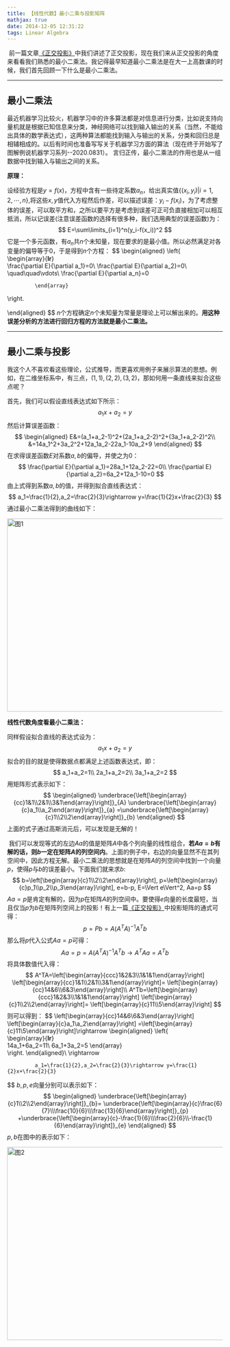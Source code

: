 ```yaml
---
title: 【线性代数】最小二乘与投影矩阵
mathjax: true
date: 2014-12-05 12:31:22
tags: Linear Algebra
---
```




​    前一篇文章[《正交投影》](http://blog.csdn.net/tengweitw/article/details/41174555)中我们讲述了正交投影，现在我们来从正交投影的角度来看看我们熟悉的最小二乘法。我记得最早知道最小二乘法是在大一上高数课的时候，我们首先回顾一下什么是最小二乘法。



<!--more-->

-------

## 最小二乘法

最近机器学习比较火，机器学习中的许多算法都是对信息进行分类，比如说支持向量机就是根据已知信息来分类，神经网络可以找到输入输出的关系（当然，不能给出具体的数学表达式），这两种算法都能找到输入与输出的关系，分类和回归总是相辅相成的。以后有时间也准备写写关于机器学习方面的算法（现在终于开始写了图解例说机器学习系列--2020.0831）。 言归正传，最小二乘法的作用也是从一组数据中找到输入与输出之间的关系。

**原理：**

设经验方程是$y=f(x)$，方程中含有一些待定系数$a_n$，给出真实值$\{(x_i,y_i)|i=1,2,\cdots,n\}$,将这些$x, y$值代入方程然后作差，可以描述误差：$y_i-f(x_i)$，为了考虑整体的误差，可以取平方和，之所以要平方是考虑到误差可正可负直接相加可以相互抵消，所以记误差(注意误差函数的选择有很多种，我们选用典型的误差函数)为：
$$
E=\sum\limits_{i=1}^n(y_i-f(x_i))^2
$$
它是一个多元函数，有$a_n$共$n$个未知量，现在要求的是最小值。所以必然满足对各变量的偏导等于$0$，于是得到$n$个方程：
$$
\begin{aligned}
\left\{  
             \begin{array}{**lr**}  
            \frac{\partial E}{\partial a_1}=0\\
            \frac{\partial E}{\partial a_2}=0\\
            \quad\quad\vdots\\
            \frac{\partial E}{\partial a_n}=0

             \end{array}  
\right. 

\end{aligned}
$$
$n$个方程确定$n$个未知量为常量是理论上可以解出来的。**用这种误差分析的方法进行回归方程的方法就是最小二乘法。**



--------------

## 最小二乘与投影

我这个人不喜欢看这些理论，公式推导，而更喜欢用例子来展示算法的思想。例如，在二维坐标系中，有三点，$(1, 1), (2, 2), (3, 2)$，那如何用一条直线来拟合这些点呢？

首先，我们可以假设直线表达式如下所示：
$$
a_1x+a_2=y
$$
然后计算误差函数：
$$
\begin{aligned}
E&=(a_1+a_2-1)^2+(2a_1+a_2-2)^2+(3a_1+a_2-2)^2\\
&=14a_1^2+3a_2^2+12a_1a_2-22a_1-10a_2+9
\end{aligned}
$$
在求得误差函数$E$对系数$a,b$的偏导，并使之为$0$：
$$
\frac{\partial E}{\partial a_1}=28a_1+12a_2-22=0\\
\frac{\partial E}{\partial a_2}=6a_2+12a_1-10=0
$$
由上式得到系数$a,b$的值，并得到拟合直线表达式：
$$
a_1=\frac{1}{2},a_2=\frac{2}{3}\rightarrow y=\frac{1}{2}x+\frac{2}{3}
$$
通过最小二乘法得到的曲线如下：

<img src="https://cdn.jsdelivr.net/gh/tengweitw/FigureBed@latest/20141205/20141205_fig001.jpg" width="600" height="450" title="图1" alt="图1" >



**线性代数角度看最小二乘法：**

  同样假设拟合直线的表达式设为：
$$
a_1x+a_2=y
$$
拟合的目的就是使得数据点都满足上述函数表达式，即：
$$
a_1+a_2=1\\
2a_1+a_2=2\\
3a_1+a_2=2
$$
用矩阵形式表示如下：
$$
\begin{aligned}
\underbrace{\left[\begin{array}{cc}1&1\\2&1\\3&1\end{array}\right]}_{A}
\underbrace{\left[\begin{array}{c}a_1\\a_2\end{array}\right]}_{a}
=\underbrace{\left[\begin{array}{c}1\\2\\2\end{array}\right]}_{b}
\end{aligned}
$$
上面的式子通过高斯消元后，可以发现是无解的！

​    我们可以发现等式的左边$Aa$的值是矩阵$A$中各个列向量的线性组合，**若$Aa=b$有解的话，则$b$一定在矩阵$A$的列空间内**。上面的例子中，右边的向量显然不在其列空间中，因此方程无解。最小二乘法的思想就是在矩阵$A$的列空间中找到一个向量$p$，使得$p$与$b$的误差最小。下面我们就来求$b$:
$$
b=\left[\begin{array}{c}1\\2\\2\end{array}\right],
p=\left[\begin{array}{c}p_1\\p_2\\p_3\end{array}\right],
e=b-p, E=\Vert e\Vert^2,
Aa=p
$$
$Aa=p$是肯定有解的，因为$p$在矩阵$A$的列空间中。要使得$e$向量的长度最短，当且仅当$p$为$b$在矩阵列空间上的投影！有上一篇[《正交投影》](http://blog.csdn.net/tengweitw/article/details/41174555)中投影矩阵的通式可得：
$$
p=Pb=A(A^TA)^{-1}A^{T}b
$$
那么将$p$代入公式$Aa=p$可得：
$$
Aa=p=A(A^TA)^{-1}A^Tb\rightarrow A^TAa=A^Tb
$$
将具体数值代入得：
$$
A^TA=\left[\begin{array}{ccc}1&2&3\\1&1&1\end{array}\right]
\left[\begin{array}{cc}1&1\\2&1\\3&1\end{array}\right]=
\left[\begin{array}{cc}14&6\\6&3\end{array}\right]\\
A^Tb=\left[\begin{array}{ccc}1&2&3\\1&1&1\end{array}\right]
\left[\begin{array}{c}1\\2\\2\end{array}\right]=
\left[\begin{array}{c}11\\5\end{array}\right]
$$
则可以得到：
$$
\left[\begin{array}{cc}14&6\\6&3\end{array}\right]
\left[\begin{array}{c}a_1\\a_2\end{array}\right]
=\left[\begin{array}{c}11\\5\end{array}\right]\rightarrow
\begin{aligned}
\left\{  
             \begin{array}{**lr**}  
             14a_1+6a_2=11\\
             6a_1+3a_2=5
             \end{array}  
\right. 
\end{aligned}\\
\rightarrow

             a_1=\frac{1}{2},a_2=\frac{2}{3}\rightarrow y=\frac{1}{2}x+\frac{2}{3}
$$
$b, p, e$向量分别可以表示如下：
$$
\begin{aligned}
\underbrace{\left[\begin{array}{c}1\\2\\2\end{array}\right]}_{b}=
\underbrace{\left[\begin{array}{c}\frac{6}{7}\\\frac{10}{6}\\\frac{13}{6}\end{array}\right]}_{p}
+\underbrace{\left[\begin{array}{c}-\frac{1}{6}\\\frac{2}{6}\\-\frac{1}{6}\end{array}\right]}_{e}
\end{aligned}
$$
$p, b$在图中的表示如下：

<img src="https://cdn.jsdelivr.net/gh/tengweitw/FigureBed@latest/20141205/20141205_fig002.jpg" width="600" height="450" title="图2" alt="图2" >





